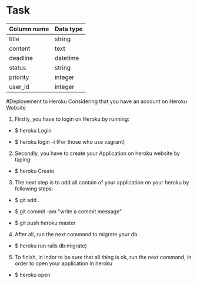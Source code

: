 # Task
| Column name | Data type |
| --- | ----------- |
| title | string |
| content |text|
| deadline | datetime |
| status | string |
| priority | integer |
| user_id | integer |

#Deployement to Heroku
Considering that you have an account on Heroku Website

1. Firstly, you have to login on Heroku by running:

  - $ heroku Login

  - $ heroku login -i (For those who use vagrant)

2. Secondly, you have to create your Application on heroku website by taping:

  - $ heroku Create

3. The next step is to add all contain of your application on your heroku by following steps:

  - $ git add .

  - $ git commit -am "write a commit message"

  - $ git push heroku master

4. After all, run the next command to migrate your db

  - $ heroku run rails db:migrate)

5. To finish, in indor to be sure that all thing is ok, run the next command, in order to open your application in heroku
  - $ heroku open
